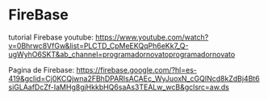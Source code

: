 # FireBase

tutorial Firebase youtube: https://www.youtube.com/watch?v=0Bhrwc8VfGw&list=PLCTD_CpMeEKQqPh6eKk7_Q-ugWyhO6SKT&ab_channel=programadornovatoprogramadornovato


Pagina de Firebase: https://firebase.google.com/?hl=es-419&gclid=Cj0KCQjwna2FBhDPARIsACAEc_WyJuoxN_cGQINcd8kZdBj4Bt6siGLAafDcZf-IaMHg8gjHkkbHQ6saAs3TEALw_wcB&gclsrc=aw.ds
